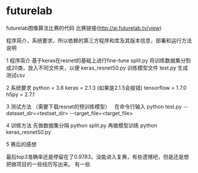 # futurelab
futurelab图像算法比赛的代码   比赛链接(http://ai.futurelab.tv/view)

程序简介，系统要求，所以依赖的第三方程序和库及其版本信息，部署和运行方法说明

1 程序简介 基于keras在resnet的基础上进行fine-tune
split.py              将训练数据集分割成20类，放入不同文件夹，以便
keras_resnet50.py     训练模型文件
test.py               生成测试csv

2 系统要求 python = 3.6
          keras = 2.1.3 (如果是2.1.5会报错)
          tensorflow = 1.7.0
          h5py = 2.7.1
          
3 测试方法 （需要下载resnet的预训练模型）  
在命令行输入
python test.py --dataset_dir=<testset_dir> --target_file=<target_file>

4 训练方法 先做数据集分隔 
python split.py 
再做模型训练 
python keras_resnet50.py


5 赛后的感想

最后top3准确率还是停留在了0.9783，没能进入复赛，有些遗憾吧，但是还是想把做项目的一些经历写出来。
有一些
